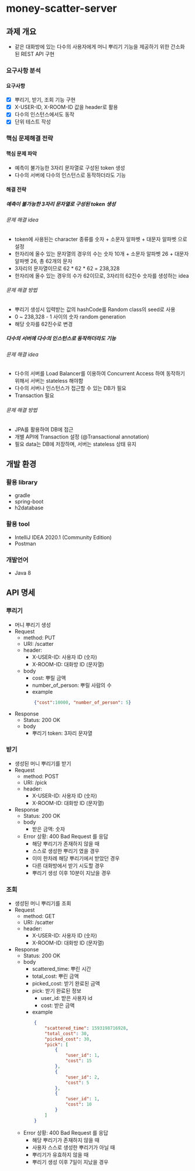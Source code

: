 # money-scatter-server
## 과제 개요
- 같은 대화방에 있는 다수의 사용자에게 머니 뿌리기 기능을 제공하기 위한 간소화 된 REST API 구현
### 요구사항 분석
#### 요구사항
- [x] 뿌리기, 받기, 조회 기능 구현
- [x] X-USER-ID, X-ROOM-ID 값을 header로 활용
- [x] 다수의 인스턴스에서도 동작
- [x] 단위 테스트 작성
### 핵심 문제해결 전략
#### 핵심 문제 파악
- 예측이 불가능한 3자리 문자열로 구성된 token 생성
- 다수의 서버에 다수의 인스턴스로 동작하더라도 기능
#### 해결 전략
##### 예측이 불가능한 3자리 문자열로 구성된 token 생성
###### 문제 해결 idea
- token에 사용된는 character 종류를 숫자 + 소문자 알파벳 + 대문자 알파벳 으로 설정
- 한자리에 올수 있는 문자열의 경우의 수는 숫자 10개 + 소문자 알파벳 26 + 대문자 알파벳 26, 총 62개의 문자
- 3자리의 문자열이므로 62 * 62 * 62 = 238,328
- 한자리에 올수 있는 경우의 수가 62이므로, 3자리의 62진수 숫자를 생성하는 idea
###### 문제 해결 방법
- 뿌리기 생성시 입력받는 값의 hashCode를 Random class의  seed로 사용
- 0 ~ 238,328 - 1 사이의 숫자 random generation
- 해당 숫자를 62진수로 변경
##### 다수의 서버에 다수의 인스턴스로 동작하더라도 기능
###### 문제 해결 idea
- 다수의 서버를 Load Balancer를 이용하여 Concurrent Access 하여 동작하기 위해서 서버는 stateless 해야함
- 다수의 서버나 인스턴스가 접근할 수 있는 DB가 필요
- Transaction 필요
###### 문제 해결 방법
- JPA를 활용하여 DB에 접근
- 개별 API에 Transaction 설정 (@Transactional annotation)
- 필요 data는 DB에 저장하며, 서버는 stateless 상태 유지
## 개발 환경
### 활용 library
- gradle
- spring-boot
- h2database
### 활용 tool
- IntelliJ IDEA 2020.1 (Community Edition)
- Postman
### 개발언어
- Java 8

## API 명세
### 뿌리기 
- 머니 뿌리기 생성
- Request
    - method: PUT
    - URI: /scatter
    - header: 
        - X-USER-ID: 사용자 ID (숫자)
        - X-ROOM-ID: 대화방 ID (문자열)
    - body
        - cost: 뿌릴 금액
        - number_of_person: 뿌릴 사람의 수
        - example
        ```json
            {"cost":10000, "number_of_person": 5}
        ```
- Response
    - Status: 200 OK
    - body
        - 뿌리기 token: 3자리 문자열
### 받기
- 생성된 머니 뿌리기를 받기
- Request
    - method: POST
    - URI: /pick
    - header: 
        - X-USER-ID: 사용자 ID (숫자)
        - X-ROOM-ID: 대화방 ID (문자열)
- Response
    - Status: 200 OK
    - body
        - 받은 금액: 숫자
    - Error 상황: 400 Bad Request 를 응답
        - 해당 뿌리기가 존재하지 않을 때
        - 스스로 생성한 뿌리기 였을 경우
        - 이미 한차례 해당 뿌리기에서 받았던 경우
        - 다른 대화방에서 받기 시도할 경우
        - 뿌리기 생성 이후 10분이 지났을 경우
### 조회
- 생성된 머니 뿌리기를 조회
- Request
    - method: GET
    - URI: /scatter
    - header: 
        - X-USER-ID: 사용자 ID (숫자)
        - X-ROOM-ID: 대화방 ID (문자열)
- Response
    - Status: 200 OK
    - body
        - scattered_time: 뿌린 시간
        - total_cost: 뿌린 금액
        - picked_cost: 받기 완료된 금액
        - pick: 받기 완료된 정보
            - user_id: 받은 사용자 id
            - cost: 받은 금액
        - example
        ```json
            {
                "scattered_time": 1593198716928,
                "total_cost": 30,
                "picked_cost": 30,
                "pick": [
                    {
                        "user_id": 1,
                        "cost": 15
                    },
                    {
                        "user_id": 2,
                        "cost": 5
                    },
                    {
                        "user_id": 1,
                        "cost": 10
                    }
                ]
            }
        ```
    - Error 상황: 400 Bad Request 를 응답
        - 해당 뿌리기가 존재하지 않을 때
        - 사용자 스스로 생성한 뿌리기가 아닐 때
        - 뿌리기가 유효하지 않을 때
        - 뿌리기 생성 이후 7일이 지났을 경우